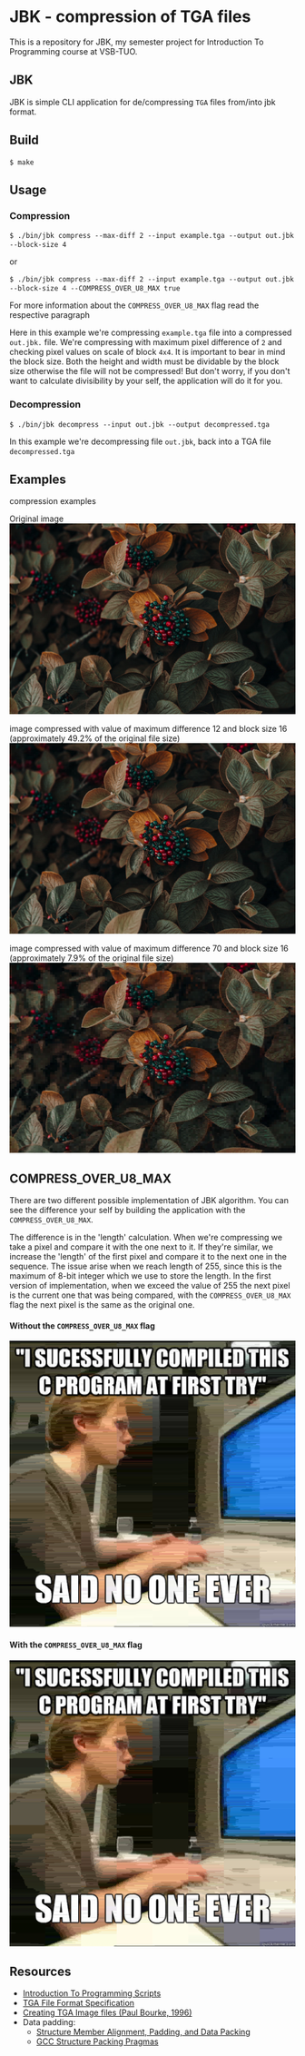 # JBK - compression of TGA files
This is a repository for JBK, my semester project for Introduction To Programming course at VSB-TUO.



## JBK
JBK is simple CLI application for de/compressing `TGA` files from/into jbk format. 

## Build
```
$ make
```
## Usage
### Compression
```
$ ./bin/jbk compress --max-diff 2 --input example.tga --output out.jbk --block-size 4
```
or
```
$ ./bin/jbk compress --max-diff 2 --input example.tga --output out.jbk --block-size 4 --COMPRESS_OVER_U8_MAX true
```
For more information about the `COMPRESS_OVER_U8_MAX` flag read the respective paragraph <br>

Here in this example we're compressing `example.tga` file into a compressed `out.jbk.` file. We're compressing with maximum pixel difference of `2` and checking pixel values on scale of block `4x4`. It is important to bear in mind the block size. Both the height and width must be dividable by the block size otherwise the file will not be compressed! But don't worry, if you don't want to calculate divisibility by your self, the application will do it for you.

### Decompression
```
$ ./bin/jbk decompress --input out.jbk --output decompressed.tga
```
In this example we're decompressing file `out.jbk`, back into a TGA file `decompressed.tga`

## Examples
compression examples

Original image 
![original image](./examples/images/flowers.png)

image compressed with value of maximum difference 12 and block size 16 (approximately 49.2% of the original file size)
![not noticeable compression](./examples/images/flowers_low_compression.png)

image compressed with value of maximum difference 70 and block size 16 (approximately 7.9% of the original file size)
![compressed image](./examples/images/flower-compressed.png)

## COMPRESS_OVER_U8_MAX
There are two different possible implementation of JBK algorithm. You can see the difference your self by building the application with the `COMPRESS_OVER_U8_MAX`. <br>

The difference is in the 'length' calculation. When we're compressing we take a pixel and compare it with the one next to it. If they're similar, we increase the 'length' of the first pixel and compare it to the next one in the sequence. The issue arise when we reach length of 255, since this is the maximum of 8-bit integer which we use to store the length. In the first version of implementation, when we exceed the value of 255 the next pixel is the current one that was being compared, with the `COMPRESS_OVER_U8_MAX` flag the next pixel is the same as the original one. 

#### Without the `COMPRESS_OVER_U8_MAX` flag
![without flag](./examples/images/carmack_compressed_without_flag.png)
#### With the `COMPRESS_OVER_U8_MAX` flag
![with flag](./examples/images/carmack_with_flag.png)

## Resources
* [Introduction To Programming Scripts](https://mrlvsb.github.io/upr-skripta/c/aplikovane_ulohy/tga.html?highlight=tga#tga)
* [TGA File Format Specification](https://www.dca.fee.unicamp.br/~martino/disciplinas/ea978/tgaffs.pdf)
* [Creating TGA Image files (Paul Bourke, 1996)](http://www.paulbourke.net/dataformats/tga/)
* Data padding:
  * [Structure Member Alignment, Padding, and Data Packing](https://www.geeksforgeeks.org/structure-member-alignment-padding-and-data-packing/)
  * [GCC Structure Packing Pragmas](https://gcc.gnu.org/onlinedocs/gcc-4.9.3/gcc/Structure-Packing-Pragmas.html#Structure-Packing-Pragmas)
